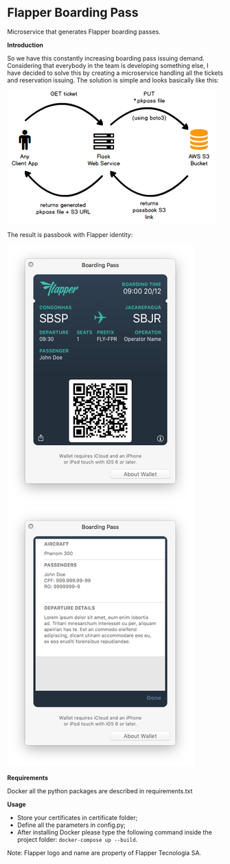 # Flapper Boarding Pass
Microservice that generates Flapper boarding passes.

**Introduction**

So we have this constantly increasing boarding pass issuing demand.
Considering that everybody in the team is developing something else, I have
 decided to solve this by creating a microservice handling all the tickets
 and reservation issuing. The solution is simple and looks basically like this:
 
 ![Flapper Passbook Diagram](/readme_files/flapper_boarding_pass.png)
 
 The result is passbook with Flapper identity:
 
 ![Flapper Passbook Front](/readme_files/boarding_pass_front.png) ![Flapper Passbook Back](/readme_files/boarding_pass_back.png)
 
 **Requirements**
 
 Docker all the python packages are described in requirements.txt
 
 **Usage**
 
 - Store your certificates in certificate folder;
 - Define all the parameters in config.py;
 - After installing Docker please type the following command inside the project folder:
  `docker-compose up --build`.
  
  Note: Flapper logo and name are property of Flapper Tecnologia SA. 
